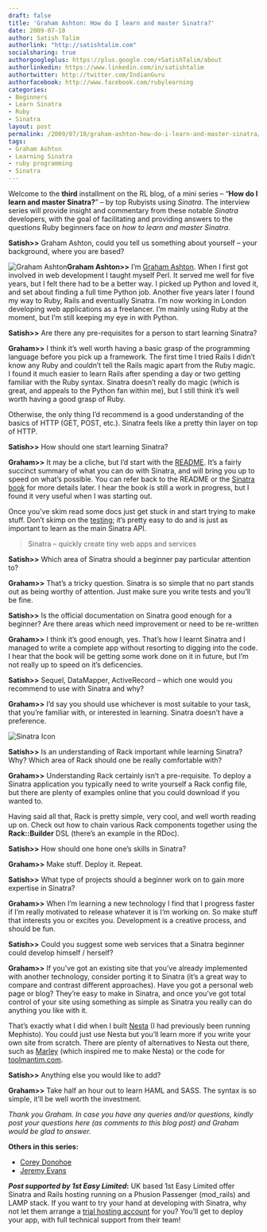 ```yaml
---
draft: false
title: 'Graham Ashton: How do I learn and master Sinatra?'
date: 2009-07-10
author: Satish Talim
authorlink: "http://satishtalim.com"
socialsharing: true
authorgoogleplus: https://plus.google.com/+SatishTalim/about
authorlinkedin: https://www.linkedin.com/in/satishtalim
authortwitter: http://twitter.com/IndianGuru
authorfacebook: http://www.facebook.com/rubylearning
categories:
- Beginners
- Learn Sinatra
- Ruby
- Sinatra
layout: post
permalink: /2009/07/10/graham-ashton-how-do-i-learn-and-master-sinatra/
tags:
- Graham Ashton
- Learning Sinatra
- ruby programming
- Sinatra
---
```

Welcome to the **third** installment on the RL blog, of a mini series –
“**How do I learn and master Sinatra?**” – by top Rubyists using
*Sinatra*. The interview series will provide insight and commentary from
these notable *Sinatra* developers, with the goal of facilitating and
providing answers to the questions Ruby beginners face on *how to learn
and master Sinatra*.<!--more-->

**Satish\>\>** Graham Ashton, could you tell us something about yourself
– your background, where you are based?

![Graham
Ashton](http://www.rubylearning.com/images/graham-ashton.jpeg "Graham Ashton")**Graham
Ashton\>\>** I’m [Graham Ashton](http://grahamashton.net/). When I first
got involved in web development I taught myself Perl. It served me well
for five years, but I felt there had to be a better way. I picked up
Python and loved it, and set about finding a full time Python job.
Another five years later I found my way to Ruby, Rails and eventually
Sinatra. I’m now working in London developing web applications as a
freelancer. I’m mainly using Ruby at the moment, but I’m still keeping
my eye in with Python.

**Satish\>\>** Are there any pre-requisites for a person to start
learning Sinatra?

**Graham\>\>** I think it’s well worth having a basic grasp of the
programming language before you pick up a framework. The first time I
tried Rails I didn’t know any Ruby and couldn’t tell the Rails magic
apart from the Ruby magic. I found it much easier to learn Rails after
spending a day or two getting familiar with the Ruby syntax. Sinatra
doesn’t really do magic (which is great, and appeals to the Python fan
within me), but I still think it’s well worth having a good grasp of
Ruby.

Otherwise, the only thing I’d recommend is a good understanding of the
basics of HTTP (GET, POST, etc.). Sinatra feels like a pretty thin layer
on top of HTTP.

**Satish\>\>** How should one start learning Sinatra?

**Graham\>\>** It may be a cliche, but I’d start with the
[README](http://www.sinatrarb.com/intro.html). It’s a fairly succinct
summary of what you can do with Sinatra, and will bring you up to speed
on what’s possible. You can refer back to the README or the [Sinatra
book](http://www.sinatrarb.com/book.html) for more details later. I hear
the book is still a work in progress, but I found it very useful when I
was starting out.

Once you’ve skim read some docs just get stuck in and start trying to
make stuff. Don’t skimp on the
[testing](http://www.sinatrarb.com/testing.html); it’s pretty easy to do
and is just as important to learn as the main Sinatra API.

> Sinatra – quickly create tiny web apps and services

**Satish\>\>** Which area of Sinatra should a beginner pay particular
attention to?

**Graham\>\>** That’s a tricky question. Sinatra is so simple that no
part stands out as being worthy of attention. Just make sure you write
tests and you’ll be fine.

**Satish\>\>** Is the official documentation on Sinatra good enough for
a beginner? Are there areas which need improvement or need to be
re-written

**Graham\>\>** I think it’s good enough, yes. That’s how I learnt
Sinatra and I managed to write a complete app without resorting to
digging into the code. I hear that the book will be getting some work
done on it in future, but I’m not really up to speed on it’s
deficencies.

**Satish\>\>** Sequel, DataMapper, ActiveRecord – which one would you
recommend to use with Sinatra and why?

**Graham\>\>** I’d say you should use whichever is most suitable to your
task, that you’re familiar with, or interested in learning. Sinatra
doesn’t have a preference.

![Sinatra
Icon](http://rubylearning.com/images/sinatralogo.jpg "Sinatra micro-framework")

**Satish\>\>** Is an understanding of Rack important while learning
Sinatra? Why? Which area of Rack should one be really comfortable with?

**Graham\>\>** Understanding Rack certainly isn’t a pre-requisite. To
deploy a Sinatra application you typically need to write yourself a Rack
config file, but there are plenty of examples online that you could
download if you wanted to.

Having said all that, Rack is pretty simple, very cool, and well worth
reading up on. Check out how to chain various Rack components together
using the **Rack::Builder** DSL (there’s an example in the RDoc).

**Satish\>\>** How should one hone one’s skills in Sinatra?

**Graham\>\>** Make stuff. Deploy it. Repeat.

**Satish\>\>** What type of projects should a beginner work on to gain
more expertise in Sinatra?

**Graham\>\>** When I’m learning a new technology I find that I progress
faster if I’m really motivated to release whatever it is I’m working on.
So make stuff that interests you or excites you. Development is a
creative process, and should be fun.

**Satish\>\>** Could you suggest some web services that a Sinatra
beginner could develop himself / herself?

**Graham\>\>** If you’ve got an existing site that you’ve already
implemented with another technology, consider porting it to Sinatra
(it’s a great way to compare and contrast different approaches). Have
you got a personal web page or blog? They’re easy to make in Sinatra,
and once you’ve got total control of your site using something as simple
as Sinatra you really can do anything you like with it.

That’s exactly what I did when I built
[Nesta](http://effectif.com/nesta) (I had previously been running
Mephisto). You could just use Nesta but you’ll learn more if you write
your own site from scratch. There are plenty of alternatives to Nesta
out there, such as [Marley](http://github.com/karmi/marley/tree/master)
(which inspired me to make Nesta) or the code for
[toolmantim.com](http://github.com/toolmantim/toolmantim/tree/master).

**Satish\>\>** Anything else you would like to add?

**Graham\>\>** Take half an hour out to learn HAML and SASS. The syntax
is so simple, it’ll be well worth the investment.

*Thank you Graham. In case you have any queries and/or questions, kindly
post your questions here (as comments to this blog post) and Graham
would be glad to answer.*

**Others in this series:**

-   [Corey Donohoe](http://rubylearning.com/blog/2015/01/07/corey-donohoe-how-do-i-learn-and-master-sinatra/)
-   [Jeremy Evans](http://rubylearning.com/blog/2009/07/08/jeremy-evans-how-do-i-learn-and-master-sinatra/)

***Post supported by 1st Easy Limited*:** UK based 1st Easy Limited
offer Sinatra and Rails hosting running on a Phusion Passenger
(mod\_rails) and LAMP stack. If you want to try your hand at developing
with Sinatra, why not let them arrange a [trial hosting
account](http://www.1steasy.com/ruby-on-rails.htm#try) for you? You’ll
get to deploy your app, with full technical support from their team!

